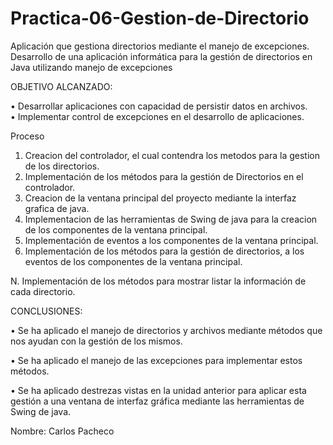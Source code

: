 # Practica-06-Gestion-de-Directorio
Aplicación que gestiona directorios mediante el manejo de excepciones.
Desarrollo de una aplicación informática para la gestión de directorios en Java utilizando manejo de excepciones

OBJETIVO ALCANZADO:

•	Desarrollar aplicaciones con capacidad de persistir datos en archivos.  
•	Implementar control de excepciones en el desarrollo de aplicaciones.

Proceso

1. Creacion del controlador, el cual contendra los metodos para la gestion de los directorios.
2. Implementación de los métodos para la gestión de Directorios en el controlador.
3. Creacion de la ventana principal del proyecto mediante la interfaz grafica de java.
4. Implementacion de las herramientas de Swing de java para la creacion de los componentes de la ventana principal.
5. Implementación de eventos a los componentes de la ventana principal.
6. Implementación de los métodos para la gestión de directorios, a los eventos de los componentes de la ventana principal.  

N. Implementación de los métodos para mostrar listar la información de cada directorio.

CONCLUSIONES:

•	Se ha aplicado el manejo de directorios y archivos mediante métodos que nos ayudan con la gestión de los mismos.

•	Se ha aplicado el manejo de las excepciones para implementar estos métodos.

•	Se ha aplicado destrezas vistas en la unidad anterior para aplicar esta gestión a una ventana de interfaz gráfica mediante las herramientas de Swing de java.

Nombre: Carlos Pacheco
